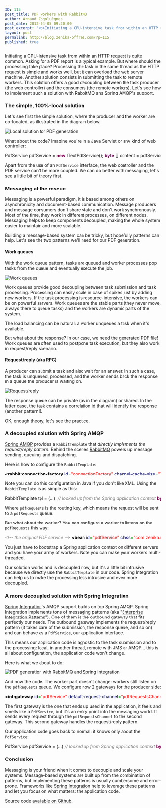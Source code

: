 ```yaml
---
ID: 115
post_title: PDF workers with RabbitMQ
author: Arnaud Cogoluègnes
post_date: 2012-04-05 09:20:00
post_excerpt: "<p>Initiating a CPU-intensive task from within an HTTP request is quite common. Asking for a PDF report is a typical example. But where should the processing take place? Processing the task in the same thread as the HTTP request is simple and works well, but it can overload the web server machine. Another solution consists in submitting the task to remote workers. This solution offers a good decoupling between the task producer (the web controller) and the consumers (the remote workers). Let's see how to implement such a solution with RabbitMQ ans Spring AMQP's support.</p>"
layout: post
permalink: http://blog.zenika-offres.com/?p=115
published: true
---
```

<p>Initiating a CPU-intensive task from within an HTTP request is quite common. Asking for a PDF report is a typical example. But where should the processing take place? Processing the task in the same thread as the HTTP request is simple and works well, but it can overload the web server machine. Another solution consists in submitting the task to remote workers. This solution offers a good decoupling between the task producer (the web controller) and the consumers (the remote workers). Let's see how to implement such a solution with RabbitMQ ans Spring AMQP's support.</p>
<!--more-->
<h3>The simple, 100%-local solution</h3> <p>Let's see first the simple solution, where the producer and the worker are co-located, as illustrated in the diagram below.</p> <p><img src="/wp-content/uploads/2015/07/pdf-workers-rabbitmq-local-solution.png" alt="Local solution for PDF generation" style="display:block; margin:0 auto;" title="Local solution for PDF generation" /></p> <p>What about the code? Imagine you're in a Java Servlet or any kind of web controller:</p> <pre class="java code java" style="font-family:inherit">PdfService pdfService = <span style="color: #7F0055; font-weight: bold;">new</span> ITextPdfService<span style="color: #000000;">&#40;</span><span style="color: #000000;">&#41;</span>; <span style="color: #7F0055; font-weight: bold;">byte</span> <span style="color: #000000;">&#91;</span><span style="color: #000000;">&#93;</span> content = pdfService.<span style="color: #000000;">createPdf</span><span style="color: #000000;">&#40;</span>pdfRequest<span style="color: #000000;">&#41;</span>; response.<span style="color: #000000;">getOutputStream</span><span style="color: #000000;">&#40;</span><span style="color: #000000;">&#41;</span>.<span style="color: #000000;">write</span><span style="color: #000000;">&#40;</span>content<span style="color: #000000;">&#41;</span>; response.<span style="color: #000000;">setStatus</span><span style="color: #000000;">&#40;</span>HttpServletResponse.<span style="color: #000000;">SC_OK</span><span style="color: #000000;">&#41;</span>; response.<span style="color: #000000;">setContentType</span><span style="color: #000000;">&#40;</span><span style="color: #888888;">&quot;application/pdf&quot;</span><span style="color: #000000;">&#41;</span>; response.<span style="color: #000000;">setHeader</span><span style="color: #000000;">&#40;</span><span style="color: #888888;">&quot;Content-Disposition&quot;</span>,<span style="color: #888888;">&quot;attachment; filename=spring-amqp.pdf&quot;</span><span style="color: #000000;">&#41;</span>;</pre> <p>Apart from the use of an <code>PdfService</code> interface, the web controller and the PDF service can't be more coupled. We can do better with messaging, let's see a little bit of theory first.</p> <h3>Messaging at the rescue</h3> <p>Messaging is a powerful paradigm, it is based among others on asynchronicity and document-based communication. Message producers and message consumers don't share state and don't work synchronously. Most of the time, they work in different processes, on different nodes. Messaging helps to keep components decoupled, making the whole system easier to maintain and more scalable.</p> <p>Building a message-based system can be tricky, but hopefully patterns can help. Let's see the two patterns we'll need for our PDF generation.</p> <h4>Work queues</h4> <p>With the work queue pattern, tasks are queued and worker processes pop tasks  from the queue and eventually execute the job.</p> <p><img src="/wp-content/uploads/2015/07/pdf-workers-rabbitmq-work-queues.png" alt="Work queues" style="display:block; margin:0 auto;" title="Work queues" /></p> <p>Work queues provide good decoupling between task submission and task processing. Processing can easily scale in case of spikes just by adding new workers. If the task processing is resource-intensive, the workers can be on powerful servers. Work queues are the stable parts (they never move, always there to queue tasks) and the workers are dynamic parts of the system.</p> <p>The load balancing can be natural: a worker unqueues a task when it's available.</p> <p>But what about the response? In our case, we need the generated PDF file! Work queues are often used to postpone task execution, but they also work in request/reply scenario.</p> <h4>Request/reply (aka RPC)</h4> <p>A producer can submit a task and also wait for an answer. In such a case, the task is unqueued, processed, and the worker sends back the response in a queue the producer is waiting on.</p> <p><img src="/wp-content/uploads/2015/07/pdf-workers-rabbitmq-request-reply.png" alt="Request/reply" style="display:block; margin:0 auto;" title="Request/reply" /></p> <p>The response queue can be private (as in the diagram) or shared. In the latter case, the task contains a correlation id that will identify the response (another pattern!).</p> <p>OK, enough theory, let's see the practice.</p> <h3>A decoupled solution with Spring AMQP</h3> <p><a href="http://www.springsource.org/spring-amqp">Spring AMQP</a> provides a <code>RabbitTemplate</code> that <em>directly implements the request/reply pattern</em>. Behind the scenes <a href="http://www.rabbitmq.com/">RabbitMQ</a> powers up message sending, queuing, and dispatching.</p> <p>Here is how to configure the <code>RabbitTemplate</code>:</p> <pre class="xml code xml" style="font-family:inherit"><span style="color: #009900;"><span style="color: #000000; font-weight: bold;">&lt;rabbit:connection-factory</span> <span style="color: #000066;">id</span>=<span style="color: #ff0000;">&quot;connectionFactory&quot;</span> <span style="color: #000066;">channel-cache-size</span>=<span style="color: #ff0000;">&quot;10&quot;</span> <span style="color: #000000; font-weight: bold;">/&gt;</span></span> &nbsp; <span style="color: #009900;"><span style="color: #000000; font-weight: bold;">&lt;bean</span> <span style="color: #000066;">class</span>=<span style="color: #ff0000;">&quot;org.springframework.amqp.rabbit.core.RabbitTemplate&quot;</span><span style="color: #000000; font-weight: bold;">&gt;</span></span>   <span style="color: #009900;"><span style="color: #000000; font-weight: bold;">&lt;property</span> <span style="color: #000066;">name</span>=<span style="color: #ff0000;">&quot;connectionFactory&quot;</span> <span style="color: #000066;">ref</span>=<span style="color: #ff0000;">&quot;connectionFactory&quot;</span> <span style="color: #000000; font-weight: bold;">/&gt;</span></span> <span style="color: #009900;"><span style="color: #000000; font-weight: bold;">&lt;/bean<span style="color: #000000; font-weight: bold;">&gt;</span></span></span></pre> <p>Note you can do this configuration in Java if you don't like XML. Using the <code>RabbitTemplate</code> is as simple as this:</p> <pre class="java code java" style="font-family:inherit">RabbitTemplate tpl = <span style="color: #000000;">&#40;</span>...<span style="color: #000000;">&#41;</span>  <span style="color: #808080; font-style: italic;">// looked up from the Spring application context</span> <span style="color: #7F0055; font-weight: bold;">byte</span> <span style="color: #000000;">&#91;</span><span style="color: #000000;">&#93;</span> content = <span style="color: #000000;">&#40;</span><span style="color: #7F0055; font-weight: bold;">byte</span><span style="color: #000000;">&#91;</span><span style="color: #000000;">&#93;</span><span style="color: #000000;">&#41;</span> tpl.<span style="color: #000000;">convertSendAndReceive</span><span style="color: #000000;">&#40;</span><span style="color: #888888;">&quot;pdfRequests&quot;</span>, request<span style="color: #000000;">&#41;</span>;</pre> <p>Where <code>pdfRequests</code> is the routing key, which means the request will be sent to a <code>pdfRequests</code> queue.</p> <p>But what about the worker? You can configure a worker to listens on the <code>pdfRequests</code> this way:</p> <pre class="xml code xml" style="font-family:inherit"><span style="color: #808080; font-style: italic;">&lt;!-- the original PDF service --&gt;</span> <span style="color: #009900;"><span style="color: #000000; font-weight: bold;">&lt;bean</span> <span style="color: #000066;">id</span>=<span style="color: #ff0000;">&quot;pdfService&quot;</span> <span style="color: #000066;">class</span>=<span style="color: #ff0000;">&quot;com.zenika.rabbitmq.ITextPdfService&quot;</span> <span style="color: #000000; font-weight: bold;">/&gt;</span></span> &nbsp; <span style="color: #808080; font-style: italic;">&lt;!-- making the PDF service message --&gt;</span> <span style="color: #009900;"><span style="color: #000000; font-weight: bold;">&lt;rabbit:listener-container</span> <span style="color: #000066;">connection-factory</span>=<span st
yle="color: #ff0000;">&quot;connectionFactory&quot;</span><span style="color: #000000; font-weight: bold;">&gt;</span></span>   <span style="color: #009900;"><span style="color: #000000; font-weight: bold;">&lt;rabbit:listener</span> <span style="color: #000066;">ref</span>=<span style="color: #ff0000;">&quot;pdfService&quot;</span> <span style="color: #000066;">method</span>=<span style="color: #ff0000;">&quot;createPdf&quot;</span> <span style="color: #000066;">queues</span>=<span style="color: #ff0000;">&quot;pdfRequests&quot;</span> <span style="color: #000000; font-weight: bold;">/&gt;</span></span> <span style="color: #009900;"><span style="color: #000000; font-weight: bold;">&lt;/rabbit:listener-container<span style="color: #000000; font-weight: bold;">&gt;</span></span></span></pre> <p>You just have to bootstrap a Spring application context on different servers and you have your army of workers. Note you can make your workers multi-threaded.</p> <p>Our solution works and is decoupled now, but it's a little bit intrusive because we directly use the <code>RabbitTemplate</code> in our code. Spring Integration can help us to make the processing less intrusive and even more decoupled.</p> <h3>A more decoupled solution with Spring Integration</h3> <p><a href="http://www.springsource.org/spring-integration">Spring Integration</a>'s AMQP support builds on top Spring AMQP. Spring Integration implements tons of messaging patterns (aka "<a href="http://www.eaipatterns.com/">Enterprise Integration Patterns</a>"). One of them is the outbound gateway that fits perfectly our needs. The outbound gateway implements the request/reply pattern (it takes care of the submission, the response queue, and so on) and can behave as a <code>PdfService</code>, our application interface.</p> <p>This means our application code is agnostic to the task submission and to the processing: local, in another thread, remote with JMS or AMQP... this is all about configuration, the application code won't change.</p> <p>Here is what we about to do:</p> <p><img src="/wp-content/uploads/2015/07/pdf-workers-rabbitmq-spring-integration.png" alt="PDF generation with RabbitMQ and Spring Integration" style="display:block; margin:0 auto;" title="PDF generation with RabbitMQ and Spring Integration" /></p> <p>And now the code. The worker part doesn't change: workers still listen on the <code>pdfRequests</code> queue. We configure now 2 gateways for the producer side:</p> <pre class="xml code xml" style="font-family:inherit"><span style="color: #009900;"><span style="color: #000000; font-weight: bold;">&lt;int:gateway</span> <span style="color: #000066;">id</span>=<span style="color: #ff0000;">&quot;pdfService&quot;</span> <span style="color: #000066;">default-request-channel</span>=<span style="color: #ff0000;">&quot;pdfRequestsChannel&quot;</span> <span style="color: #000066;">service-interface</span>=<span style="color: #ff0000;">&quot;com.zenika.rabbitmq.PdfService&quot;</span> <span style="color: #000000; font-weight: bold;">/&gt;</span></span> &nbsp; <span style="color: #009900;"><span style="color: #000000; font-weight: bold;">&lt;int:channel</span> <span style="color: #000066;">id</span>=<span style="color: #ff0000;">&quot;pdfRequestsChannel&quot;</span> <span style="color: #000000; font-weight: bold;">/&gt;</span></span> &nbsp; <span style="color: #009900;"><span style="color: #000000; font-weight: bold;">&lt;int-amqp:outbound-gateway</span> <span style="color: #000066;">request-channel</span>=<span style="color: #ff0000;">&quot;pdfRequestsChannel&quot;</span> <span style="color: #000066;">amqp-template</span>=<span style="color: #ff0000;">&quot;amqpTemplate&quot;</span> <span style="color: #000066;">routing-key</span>=<span style="color: #ff0000;">&quot;pdfRequests&quot;</span> <span style="color: #000000; font-weight: bold;">/&gt;</span></span></pre> <p>The first gateway is the one that ends up used in the application, it feels and smells like a <code>PdfService</code>, but it's an entry point into the messaging world. It sends every request through the <code>pdfRequestsChannel</code> to the second gateway. This second gateway handles the request/reply pattern.</p> <p>Our application code goes back to normal: it knows only about the <code>PdfService</code>:</p> <pre class="java code java" style="font-family:inherit">PdfService pdfService = <span style="color: #000000;">&#40;</span>...<span style="color: #000000;">&#41;</span> <span style="color: #808080; font-style: italic;">// looked up from Spring application context</span> <span style="color: #7F0055; font-weight: bold;">byte</span> <span style="color: #000000;">&#91;</span><span style="color: #000000;">&#93;</span> content = pdfService.<span style="color: #000000;">createPdf</span><span style="color: #000000;">&#40;</span>pdfRequest<span style="color: #000000;">&#41;</span>;</pre> <h3>Conclusion</h3> <p>Messaging is your friend when it comes to decouple and scale your systems. Message-based systems are built up from the combination of patterns, but implementing these patterns is usually cumbersome and error-prone. Frameworks like <a href="http://www.springsource.org/spring-integration">Spring Integration</a> help to leverage these patterns and let you focus on what matters: the application code.</p> <p>Source code <a href="https://github.com/acogoluegnes/PDF-workers-with-RabbitMQ">available on Github</a>.</p>